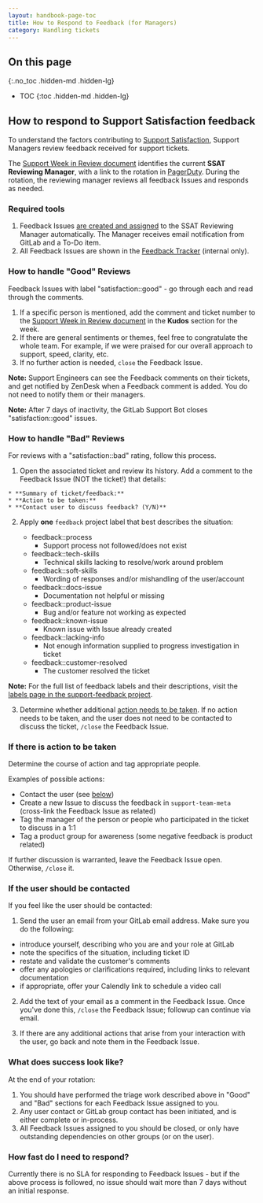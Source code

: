 ```yaml
---
layout: handbook-page-toc
title: How to Respond to Feedback (for Managers)
category: Handling tickets
---
```


## On this page
{:.no_toc .hidden-md .hidden-lg}

- TOC
{:toc .hidden-md .hidden-lg}

## How to respond to Support Satisfaction feedback
To understand the factors contributing to [Support Satisfaction](/handbook/support/performance-indicators/#support-satisfaction-ssat), Support Managers review feedback received for support tickets.

The [Support Week in Review document](https://docs.google.com/document/d/1eyMzbzImSKNFMpmu33C6imvC1iWEWHREJqaD6mkVDNg/edit) identifies the current **SSAT Reviewing Manager**, with a link to the rotation in [PagerDuty](https://gitlab.pagerduty.com/schedules#P9UIIDY). During the rotation, the reviewing manager reviews all feedback Issues and responds as needed.

### Required tools
1. Feedback Issues [are created and assigned](/handbook/support/support-ops/responsibilities.html#support-satisfaction-survey-ssat) to the SSAT Reviewing Manager automatically. The Manager receives email notification from GitLab and a To-Do item.
1. All Feedback Issues are shown in the [Feedback Tracker](https://gitlab.com/gitlab-com/support/feedback/-/issues) (internal only).

### How to handle "Good" Reviews
Feedback Issues with label "satisfaction::good" - go through each and read through the comments.

1. If a specific person is mentioned, add the comment and ticket number to the [Support Week in Review document](https://docs.google.com/document/d/1eyMzbzImSKNFMpmu33C6imvC1iWEWHREJqaD6mkVDNg/edit) in the **Kudos** section for the week.
1. If there are general sentiments or themes, feel free to congratulate the whole team. For example, if we were praised for our overall approach to support, speed, clarity, etc.
1. If no further action is needed, `close` the Feedback Issue.

**Note:** Support Engineers can see the Feedback comments on their tickets, and get notified by ZenDesk when a Feedback comment is added. You do not need to notify them or their managers.

**Note:** After 7 days of inactivity, the GitLab Support Bot closes "satisfaction::good" issues. 

### How to handle "Bad" Reviews
For reviews with a "satisfaction::bad" rating, follow this process.

1. Open the associated ticket and review its history. Add a comment to the Feedback Issue (NOT the ticket!) that details:

```
* **Summary of ticket/feedback:** 
* **Action to be taken:** 
* **Contact user to discuss feedback? (Y/N)** 
```

2. Apply **one** `feedback` project label that best describes the situation:

   * feedback::process
     - Support process not followed/does not exist
   * feedback::tech-skills
     - Technical skills lacking to resolve/work around problem
   * feedback::soft-skills
     - Wording of responses and/or mishandling of the user/account 
   * feedback::docs-issue
     - Documentation not helpful or missing
   * feedback::product-issue
     - Bug and/or feature not working as expected
   * feedback::known-issue
     - Known issue with Issue already created  
   * feedback::lacking-info
     - Not enough information supplied to progress investigation in ticket
   * feedback::customer-resolved
     - The customer resolved the ticket

**Note:** For the full list of feedback labels and their descriptions, visit the [labels page in the support-feedback project](https://gitlab.com/gitlab-com/support/feedback/-/labels?utf8=%E2%9C%93&subscribed=&search=feedback%3A%3A).

3. Determine whether additional [action needs to be taken](#if-there-is-action-to-be-taken). If no action needs to be taken, and the user does not need to be contacted to discuss the ticket, `/close` the Feedback Issue.

### If there is action to be taken
Determine the course of action and tag appropriate people.

Examples of possible actions:
 - Contact the user (see [below](#if-the-user-should-be-contacted))
 - Create a new Issue to discuss the feedback in `support-team-meta` (cross-link the Feedback Issue as related)
 - Tag the manager of the person or people who participated in the ticket to discuss in a 1:1
 - Tag a product group for awareness (some negative feedback is product related)

If further discussion is warranted, leave the Feedback Issue open. Otherwise, `/close` it.

### If the user should be contacted
If you feel like the user should be contacted:

1. Send the user an email from your GitLab email address. Make sure you do the following:
 - introduce yourself, describing who you are and your role at GitLab
 - note the specifics of the situation, including ticket ID
 - restate and validate the customer's comments
 - offer any apologies or clarifications required, including links to relevant documentation
 - if appropriate, offer your Calendly link to schedule a video call

2. Add the text of your email as a comment in the Feedback Issue. Once you've done this, `/close` the Feedback Issue; followup can continue via email.

3. If there are any additional actions that arise from your interaction with the user, go back and note them in the Feedback Issue.

### What does success look like?
At the end of your rotation:
1. You should have performed the triage work described above in "Good" and "Bad" sections for each Feedback Issue assigned to you.
1. Any user contact or GitLab group contact has been initiated, and is either complete or in-process.
1. All Feedback Issues assigned to you should be closed, or only have outstanding dependencies on other groups (or on the user).

### How fast do I need to respond?
Currently there is no SLA for responding to Feedback Issues - but if the above process is followed, no issue should wait more than 7 days without an initial response.
